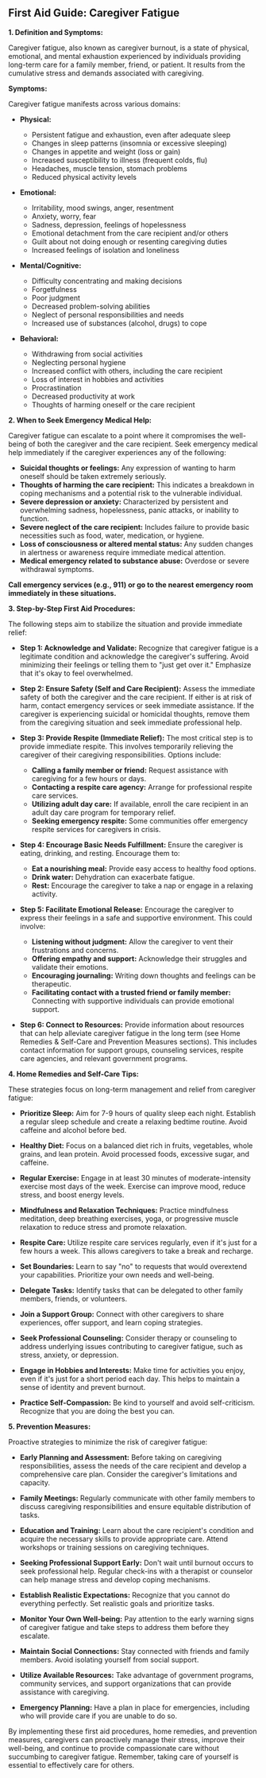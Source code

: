 ## First Aid Guide: Caregiver Fatigue

**1. Definition and Symptoms:**

Caregiver fatigue, also known as caregiver burnout, is a state of physical, emotional, and mental exhaustion experienced by individuals providing long-term care for a family member, friend, or patient. It results from the cumulative stress and demands associated with caregiving.

**Symptoms:**

Caregiver fatigue manifests across various domains:

*   **Physical:**
    *   Persistent fatigue and exhaustion, even after adequate sleep
    *   Changes in sleep patterns (insomnia or excessive sleeping)
    *   Changes in appetite and weight (loss or gain)
    *   Increased susceptibility to illness (frequent colds, flu)
    *   Headaches, muscle tension, stomach problems
    *   Reduced physical activity levels

*   **Emotional:**
    *   Irritability, mood swings, anger, resentment
    *   Anxiety, worry, fear
    *   Sadness, depression, feelings of hopelessness
    *   Emotional detachment from the care recipient and/or others
    *   Guilt about not doing enough or resenting caregiving duties
    *   Increased feelings of isolation and loneliness

*   **Mental/Cognitive:**
    *   Difficulty concentrating and making decisions
    *   Forgetfulness
    *   Poor judgment
    *   Decreased problem-solving abilities
    *   Neglect of personal responsibilities and needs
    *   Increased use of substances (alcohol, drugs) to cope

*   **Behavioral:**
    *   Withdrawing from social activities
    *   Neglecting personal hygiene
    *   Increased conflict with others, including the care recipient
    *   Loss of interest in hobbies and activities
    *   Procrastination
    *   Decreased productivity at work
    *   Thoughts of harming oneself or the care recipient

**2. When to Seek Emergency Medical Help:**

Caregiver fatigue can escalate to a point where it compromises the well-being of both the caregiver and the care recipient. Seek emergency medical help immediately if the caregiver experiences any of the following:

*   **Suicidal thoughts or feelings:** Any expression of wanting to harm oneself should be taken extremely seriously.
*   **Thoughts of harming the care recipient:** This indicates a breakdown in coping mechanisms and a potential risk to the vulnerable individual.
*   **Severe depression or anxiety:** Characterized by persistent and overwhelming sadness, hopelessness, panic attacks, or inability to function.
*   **Severe neglect of the care recipient:** Includes failure to provide basic necessities such as food, water, medication, or hygiene.
*   **Loss of consciousness or altered mental status:** Any sudden changes in alertness or awareness require immediate medical attention.
*   **Medical emergency related to substance abuse:** Overdose or severe withdrawal symptoms.

**Call emergency services (e.g., 911) or go to the nearest emergency room immediately in these situations.**

**3. Step-by-Step First Aid Procedures:**

The following steps aim to stabilize the situation and provide immediate relief:

*   **Step 1: Acknowledge and Validate:** Recognize that caregiver fatigue is a legitimate condition and acknowledge the caregiver's suffering. Avoid minimizing their feelings or telling them to "just get over it."  Emphasize that it's okay to feel overwhelmed.

*   **Step 2: Ensure Safety (Self and Care Recipient):**  Assess the immediate safety of both the caregiver and the care recipient.  If either is at risk of harm, contact emergency services or seek immediate assistance. If the caregiver is experiencing suicidal or homicidal thoughts, remove them from the caregiving situation and seek immediate professional help.

*   **Step 3: Provide Respite (Immediate Relief):** The most critical step is to provide immediate respite.  This involves temporarily relieving the caregiver of their caregiving responsibilities. Options include:
    *   **Calling a family member or friend:** Request assistance with caregiving for a few hours or days.
    *   **Contacting a respite care agency:** Arrange for professional respite care services.
    *   **Utilizing adult day care:** If available, enroll the care recipient in an adult day care program for temporary relief.
    *   **Seeking emergency respite:** Some communities offer emergency respite services for caregivers in crisis.

*   **Step 4: Encourage Basic Needs Fulfillment:** Ensure the caregiver is eating, drinking, and resting.  Encourage them to:
    *   **Eat a nourishing meal:**  Provide easy access to healthy food options.
    *   **Drink water:**  Dehydration can exacerbate fatigue.
    *   **Rest:** Encourage the caregiver to take a nap or engage in a relaxing activity.

*   **Step 5: Facilitate Emotional Release:** Encourage the caregiver to express their feelings in a safe and supportive environment. This could involve:
    *   **Listening without judgment:**  Allow the caregiver to vent their frustrations and concerns.
    *   **Offering empathy and support:**  Acknowledge their struggles and validate their emotions.
    *   **Encouraging journaling:**  Writing down thoughts and feelings can be therapeutic.
    *   **Facilitating contact with a trusted friend or family member:**  Connecting with supportive individuals can provide emotional support.

*   **Step 6: Connect to Resources:** Provide information about resources that can help alleviate caregiver fatigue in the long term (see Home Remedies & Self-Care and Prevention Measures sections). This includes contact information for support groups, counseling services, respite care agencies, and relevant government programs.

**4. Home Remedies and Self-Care Tips:**

These strategies focus on long-term management and relief from caregiver fatigue:

*   **Prioritize Sleep:** Aim for 7-9 hours of quality sleep each night.  Establish a regular sleep schedule and create a relaxing bedtime routine. Avoid caffeine and alcohol before bed.

*   **Healthy Diet:** Focus on a balanced diet rich in fruits, vegetables, whole grains, and lean protein.  Avoid processed foods, excessive sugar, and caffeine.

*   **Regular Exercise:** Engage in at least 30 minutes of moderate-intensity exercise most days of the week. Exercise can improve mood, reduce stress, and boost energy levels.

*   **Mindfulness and Relaxation Techniques:** Practice mindfulness meditation, deep breathing exercises, yoga, or progressive muscle relaxation to reduce stress and promote relaxation.

*   **Respite Care:** Utilize respite care services regularly, even if it's just for a few hours a week. This allows caregivers to take a break and recharge.

*   **Set Boundaries:** Learn to say "no" to requests that would overextend your capabilities.  Prioritize your own needs and well-being.

*   **Delegate Tasks:**  Identify tasks that can be delegated to other family members, friends, or volunteers.

*   **Join a Support Group:**  Connect with other caregivers to share experiences, offer support, and learn coping strategies.

*   **Seek Professional Counseling:**  Consider therapy or counseling to address underlying issues contributing to caregiver fatigue, such as stress, anxiety, or depression.

*   **Engage in Hobbies and Interests:**  Make time for activities you enjoy, even if it's just for a short period each day.  This helps to maintain a sense of identity and prevent burnout.

*   **Practice Self-Compassion:**  Be kind to yourself and avoid self-criticism.  Recognize that you are doing the best you can.

**5. Prevention Measures:**

Proactive strategies to minimize the risk of caregiver fatigue:

*   **Early Planning and Assessment:**  Before taking on caregiving responsibilities, assess the needs of the care recipient and develop a comprehensive care plan.  Consider the caregiver's limitations and capacity.

*   **Family Meetings:**  Regularly communicate with other family members to discuss caregiving responsibilities and ensure equitable distribution of tasks.

*   **Education and Training:**  Learn about the care recipient's condition and acquire the necessary skills to provide appropriate care.  Attend workshops or training sessions on caregiving techniques.

*   **Seeking Professional Support Early:** Don't wait until burnout occurs to seek professional help. Regular check-ins with a therapist or counselor can help manage stress and develop coping mechanisms.

*   **Establish Realistic Expectations:**  Recognize that you cannot do everything perfectly.  Set realistic goals and prioritize tasks.

*   **Monitor Your Own Well-being:**  Pay attention to the early warning signs of caregiver fatigue and take steps to address them before they escalate.

*   **Maintain Social Connections:**  Stay connected with friends and family members.  Avoid isolating yourself from social support.

*   **Utilize Available Resources:**  Take advantage of government programs, community services, and support organizations that can provide assistance with caregiving.

*   **Emergency Planning:** Have a plan in place for emergencies, including who will provide care if you are unable to do so.

By implementing these first aid procedures, home remedies, and prevention measures, caregivers can proactively manage their stress, improve their well-being, and continue to provide compassionate care without succumbing to caregiver fatigue. Remember, taking care of yourself is essential to effectively care for others.

